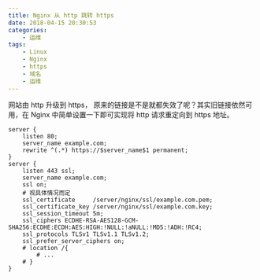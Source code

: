 ```yaml
---
title: Nginx 从 http 跳转 https
date: 2018-04-15 20:30:53
categories:
    - 运维
tags:
    - Linux
    - Nginx
    - https
    - 域名
    - 运维
---
```

网站由 http 升级到 https， 原来的链接是不是就都失效了呢？其实旧链接依然可用，在 Nginx 中简单设置一下即可实现将 http 请求重定向到 https 地址。
<!-- more -->


```
server {
    listen 80;
    server_name example.com;
    rewrite ^(.*) https://$server_name$1 permanent;
}
server {
    listen 443 ssl;
    server_name example.com;
    ssl on;
    # 视具体情况而定
    ssl_certificate     /server/nginx/ssl/example.com.pem;
    ssl_certificate_key /server/nginx/ssl/example.com.key;
    ssl_session_timeout 5m;
    ssl_ciphers ECDHE-RSA-AES128-GCM-SHA256:ECDHE:ECDH:AES:HIGH:!NULL:!aNULL:!MD5:!ADH:!RC4;
    ssl_protocols TLSv1 TLSv1.1 TLSv1.2;
    ssl_prefer_server_ciphers on;
    # location /{
        # ...
    # }
}
```
